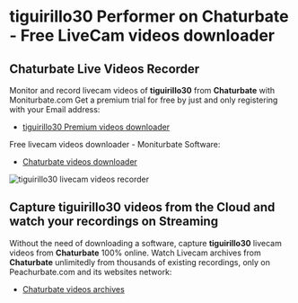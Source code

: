 # tiguirillo30 Performer on Chaturbate - Free LiveCam videos downloader

## Chaturbate Live Videos Recorder

Monitor and record livecam videos of **tiguirillo30** from **Chaturbate** with Moniturbate.com
Get a premium trial for free by just and only registering with your Email address:
* [tiguirillo30 Premium videos downloader](https://moniturbate.com/request-demo-licence-key.html)

Free livecam videos downloader - Moniturbate Software:
* [Chaturbate videos downloader](https://moniturbate.com/moniturbate-download-software.html)

![tiguirillo30 livecam videos recorder](https://peachurnet.com/templates/moniturbate-software.png)


## Capture tiguirillo30 videos from the Cloud and watch your recordings on Streaming

Without the need of downloading a software, capture **tiguirillo30** livecam videos from **Chaturbate** 100% online.
Watch Livecam archives from **Chaturbate** unlimitedly from thousands of existing recordings, only on Peachurbate.com and its websites network:
* [Chaturbate videos archives](https://peachurnet.com/)
